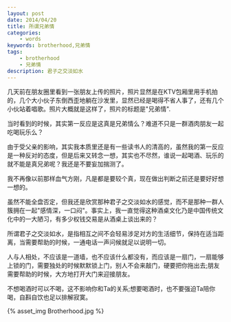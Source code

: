 ```yaml
---
layout: post
date: 2014/04/20
title: 所谓兄弟情
categories: 
    - words
keywords: brotherhood,兄弟情
tags: 
    - brotherhood
    - 兄弟情
description: 君子之交淡如水
---
```


几天前在朋友圈里看到一张朋友上传的照片，照片显然是在KTV包厢里用手机拍的，几个大小伙子东倒西歪地躺在沙发里，显然已经是喝得不省人事了，还有几个小伙站着唱歌。照片大概就是这样了，照片的标题是"兄弟情".

当时看到的时候，其实第一反应是这真是兄弟情么？难道不只是一群酒肉朋友一起吃喝玩乐么？

由于受父亲的影响，其实我本质里还是有一些读书人的清高的，虽然我的第一反应是一种反对的态度，但是后来又转念一想，其实也不尽然，谁说一起喝酒、玩乐的就不能是真兄弟呢？我还是不要妄加揣测了。

我不再像以前那样血气方刚，凡是都是要较个真，现在做出判断之前还是要好好想一想的。

虽然不能全盘否定，但我还是欣赏那种君子之交淡如水的感觉，而不是那种一群人簇拥在一起"感情深，一口闷"。事实上，我一直觉得这种酒桌文化乃是中国传统文化中的一大陋习，有多少权钱交易是从酒桌上谈出来的？

所谓君子之交淡如水，是指相互之间不会轻易涉足对方的生活细节，保持在适当距离，当需要帮助的时候，一通电话一声问候就足以说明一切。

人与人相处，不应该是一道墙，也不应该什么都没有，而应该是一扇门，一扇能够上锁的门，需要独处的时候默默锁上门，别人不会来敲门，硬要把你拖出去;朋友需要帮助的时候，大方地打开大门来迎接朋友。

不想喝酒时可以不喝，这不影响你和Ta的关系;想要喝酒时，也不要强迫Ta陪你喝，自斟自饮也足以排解寂寞。

{% asset_img Brotherhood.jpg %}


